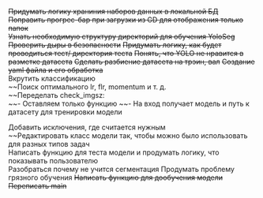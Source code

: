 ~~Придумать логику храниния наборов данных в локальной БД~~  
~~Поправить прогрес-бар при загрузки из GD для отображения только папок~~  
~~Узнать необходимую структуру директорий для обучения YoloSeg~~
~~Проверить дыры в безопасности~~
~~Придумать логику, как будет проводиться тест/ директория теста~~
~~Понять, что YOLO не нравится в разметке датасета~~
~~Сделать разбиение датасета на трэин, вал~~
~~Создание yaml файла и его обработка~~  
Вкрутить классификацию  
~~Поиск оптимального lr, flr, momentum и т. д.  
~~Переделать check_imgsz:  
~~-  Оставляем только функцию
~~- На вход получает модель и путь к датасету для тренировки модели 

Добавить исключения, где считается нужным  
~~Редактировать класс модели так, чтобы можно было использовать для разных типов задач  
Написать функцию для теста модели и продумать логику, что показывать пользователю  
Разобраться почему не учится сегментация
Продумать проблему грязного обучения
~~Написать функцию для дообучения модели~~  
~~Переписать main~~